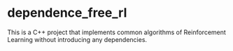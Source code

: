 # dependence_free_rl
This is a C++ project that implements common algorithms of Reinforcement Learning without introducing any dependencies.
